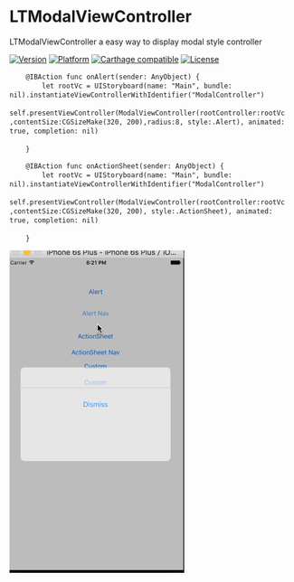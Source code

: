 # LTModalViewController
LTModalViewController a easy way to display modal style controller

[![Version](https://img.shields.io/cocoapods/v/LTModalViewController.svg?style=flat)](http://cocoapods.org/pods/AlamofireRequestConfigurable)
[![Platform](https://img.shields.io/cocoapods/p/LTModalViewController.svg?style=flat)](http://cocoapods.org/pods/AlamofireRequestConfigurable)
[![Carthage compatible](https://img.shields.io/badge/LTModalViewController-compatible-4BC51D.svg?style=flat)](https://github.com/Carthage/Carthage)
[![License](https://img.shields.io/cocoapods/l/LTModalViewController.svg?style=flat)](http://cocoapods.org/pods/LTModalViewController)



```
    @IBAction func onAlert(sender: AnyObject) {
        let rootVc = UIStoryboard(name: "Main", bundle: nil).instantiateViewControllerWithIdentifier("ModalController")
        self.presentViewController(ModalViewController(rootController:rootVc ,contentSize:CGSizeMake(320, 200),radius:8, style:.Alert), animated: true, completion: nil)
        
    }
```
    
```
    @IBAction func onActionSheet(sender: AnyObject) {
        let rootVc = UIStoryboard(name: "Main", bundle: nil).instantiateViewControllerWithIdentifier("ModalController")
        self.presentViewController(ModalViewController(rootController:rootVc ,contentSize:CGSizeMake(320, 200), style:.ActionSheet), animated: true, completion: nil)
        
    }
```

![DEMO](https://github.com/Ftkey/LTModalViewController/raw/master/Example/DEMO.gif)